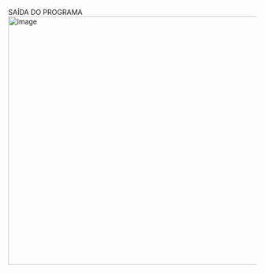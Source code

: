 SAÍDA DO PROGRAMA
<img width="960" height="504" alt="image" src="https://github.com/user-attachments/assets/6e854dca-ea62-4831-9253-3b608ff9b2b0" />
